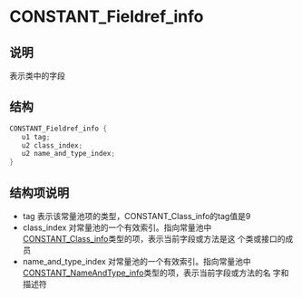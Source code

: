 # CONSTANT_Fieldref_info

## 说明

表示类中的字段

## 结构

```java
CONSTANT_Fieldref_info {
   u1 tag;
   u2 class_index;
   u2 name_and_type_index;
}
```
## 结构项说明
+ tag 表示该常量池项的类型，CONSTANT_Class_info的tag值是9
+ class_index 对常量池的一个有效索引。指向常量池中[CONSTANT_Class_info](CONSTANT_Class_info.md)类型的项，表示当前字段或方法是这
个类或接口的成员
+ name_and_type_index 对常量池的一个有效索引。指向常量池中[CONSTANT_NameAndType_info](CONSTANT_NameAndType_info.md)类型的项，表示当前字段或方法的名
字和描述符
